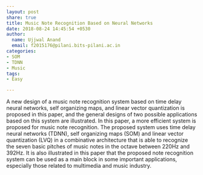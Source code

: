 ```yaml
---
layout: post
share: true
title: Music Note Recognition Based on Neural Networks
date: 2018-08-24 14:45:54 +0530
author:
  name: Ujjwal Anand
  email: f2015176@pilani.bits-pilani.ac.in
categories:
- SOM
- TDNN
- Music
tags:
- Easy

---
```

A new design of a music note recognition system based on time delay neural networks, self organizing maps, and linear vector quantization is proposed in this paper, and the general designs of two possible applications based on this system are illustrated.  In this paper, a more efficient system is proposed for music note recognition. The proposed system uses time delay neural networks (TDNN), self organizing maps (SOM) and linear vector quantization (LVQ) in a combinative architecture that is able to recognize the seven basic pitches of music notes in the octave between 220Hz and 392Hz. It is also illustrated in this paper that the proposed note recognition system can be used as a main block in some important applications, especially those related to multimedia and music industry.    